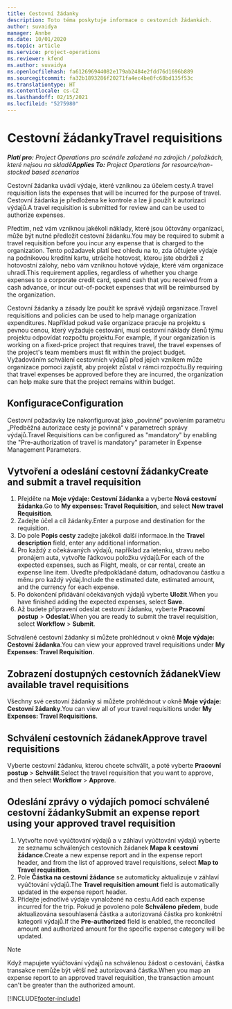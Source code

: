 ```yaml
---
title: Cestovní žádanky
description: Toto téma poskytuje informace o cestovních žádankách.
author: suvaidya
manager: Annbe
ms.date: 10/01/2020
ms.topic: article
ms.service: project-operations
ms.reviewer: kfend
ms.author: suvaidya
ms.openlocfilehash: fa612696944082e179ab2484e2fdd76d1696b889
ms.sourcegitcommit: fa32b1893286f20271fa4ec4be8fc68bd135f53c
ms.translationtype: HT
ms.contentlocale: cs-CZ
ms.lasthandoff: 02/15/2021
ms.locfileid: "5275980"
---
```

# <a name="travel-requisitions"></a><span data-ttu-id="7a7c9-103">Cestovní žádanky</span><span class="sxs-lookup"><span data-stu-id="7a7c9-103">Travel requisitions</span></span>

<span data-ttu-id="7a7c9-104">_**Platí pro:** Project Operations pro scénáře založené na zdrojích / položkách, které nejsou na skladě_</span><span class="sxs-lookup"><span data-stu-id="7a7c9-104">_**Applies To:** Project Operations for resource/non-stocked based scenarios_</span></span>

<span data-ttu-id="7a7c9-105">Cestovní žádanka uvádí výdaje, které vzniknou za účelem cesty.</span><span class="sxs-lookup"><span data-stu-id="7a7c9-105">A travel requisition lists the expenses that will be incurred for the purpose of travel.</span></span> <span data-ttu-id="7a7c9-106">Cestovní žádanka je předložena ke kontrole a lze ji použít k autorizaci výdajů.</span><span class="sxs-lookup"><span data-stu-id="7a7c9-106">A travel requisition is submitted for review and can be used to authorize expenses.</span></span>

<span data-ttu-id="7a7c9-107">Předtím, než vám vzniknou jakékoli náklady, které jsou účtovány organizaci, může být nutné předložit cestovní žádanku.</span><span class="sxs-lookup"><span data-stu-id="7a7c9-107">You may be required to submit a travel requisition before you incur any expense that is charged to the organization.</span></span> <span data-ttu-id="7a7c9-108">Tento požadavek platí bez ohledu na to, zda účtujete výdaje na podnikovou kreditní kartu, utrácíte hotovost, kterou jste obdrželi z hotovostní zálohy, nebo vám vzniknou hotové výdaje, které vám organizace uhradí.</span><span class="sxs-lookup"><span data-stu-id="7a7c9-108">This requirement applies, regardless of whether you charge expenses to a corporate credit card, spend cash that you received from a cash advance, or incur out-of-pocket expenses that will be reimbursed by the organization.</span></span>

<span data-ttu-id="7a7c9-109">Cestovní žádanky a zásady lze použít ke správě výdajů organizace.</span><span class="sxs-lookup"><span data-stu-id="7a7c9-109">Travel requisitions and policies can be used to help manage organization expenditures.</span></span> <span data-ttu-id="7a7c9-110">Například pokud vaše organizace pracuje na projektu s pevnou cenou, který vyžaduje cestování, musí cestovní náklady členů týmu projektu odpovídat rozpočtu projektu.</span><span class="sxs-lookup"><span data-stu-id="7a7c9-110">For example, if your organization is working on a fixed-price project that requires travel, the travel expenses of the project's team members must fit within the project budget.</span></span> <span data-ttu-id="7a7c9-111">Vyžadováním schválení cestovních výdajů před jejich vznikem může organizace pomoci zajistit, aby projekt zůstal v rámci rozpočtu.</span><span class="sxs-lookup"><span data-stu-id="7a7c9-111">By requiring that travel expenses be approved before they are incurred, the organization can help make sure that the project remains within budget.</span></span>

## <a name="configuration"></a><span data-ttu-id="7a7c9-112">Konfigurace</span><span class="sxs-lookup"><span data-stu-id="7a7c9-112">Configuration</span></span> 

<span data-ttu-id="7a7c9-113">Cestovní požadavky lze nakonfigurovat jako „povinné“ povolením parametru „Předběžná autorizace cesty je povinná“ v parametrech správy výdajů.</span><span class="sxs-lookup"><span data-stu-id="7a7c9-113">Travel Requisitions can be configured as "mandatory" by enabling the "Pre-authorization of travel is mandatory" parameter in Expense Management Parameters.</span></span> 

## <a name="create-and-submit-a-travel-requisition"></a><span data-ttu-id="7a7c9-114">Vytvoření a odeslání cestovní žádanky</span><span class="sxs-lookup"><span data-stu-id="7a7c9-114">Create and submit a travel requisition</span></span>

1. <span data-ttu-id="7a7c9-115">Přejděte na **Moje výdaje: Cestovní žádanka** a vyberte **Nová cestovní žádanka**.</span><span class="sxs-lookup"><span data-stu-id="7a7c9-115">Go to **My expenses: Travel Requisition**, and select **New travel Requisition**.</span></span>
2. <span data-ttu-id="7a7c9-116">Zadejte účel a cíl žádanky.</span><span class="sxs-lookup"><span data-stu-id="7a7c9-116">Enter a purpose and destination for the requisition.</span></span>
3. <span data-ttu-id="7a7c9-117">Do pole **Popis cesty** zadejte jakékoli další informace.</span><span class="sxs-lookup"><span data-stu-id="7a7c9-117">In the  **Travel description** field, enter any additional information.</span></span> 
4. <span data-ttu-id="7a7c9-118">Pro každý z očekávaných výdajů, například za letenku, stravu nebo pronájem auta, vytvořte řádkovou položku výdajů.</span><span class="sxs-lookup"><span data-stu-id="7a7c9-118">For each of the expected expenses, such as Flight, meals, or car rental, create an expense line item.</span></span> <span data-ttu-id="7a7c9-119">Uveďte předpokládané datum, odhadovanou částku a měnu pro každý výdaj.</span><span class="sxs-lookup"><span data-stu-id="7a7c9-119">Include the estimated date, estimated amount, and the currency for each expense.</span></span> 
5. <span data-ttu-id="7a7c9-120">Po dokončení přidávání očekávaných výdajů vyberte **Uložit**.</span><span class="sxs-lookup"><span data-stu-id="7a7c9-120">When you have finished adding the expected expenses, select **Save**.</span></span>
6. <span data-ttu-id="7a7c9-121">Až budete připravení odeslat cestovní žádanku, vyberte **Pracovní postup** > **Odeslat**.</span><span class="sxs-lookup"><span data-stu-id="7a7c9-121">When you are ready to submit the travel requisition, select **Workflow** > **Submit**.</span></span>

<span data-ttu-id="7a7c9-122">Schválené cestovní žádanky si můžete prohlédnout v okně **Moje výdaje: Cestovní žádanka**.</span><span class="sxs-lookup"><span data-stu-id="7a7c9-122">You can view your approved travel requisitions under **My Expenses: Travel Requisition**.</span></span> 

## <a name="view-available-travel-requisitions"></a><span data-ttu-id="7a7c9-123">Zobrazení dostupných cestovních žádanek</span><span class="sxs-lookup"><span data-stu-id="7a7c9-123">View available travel requisitions</span></span>

<span data-ttu-id="7a7c9-124">Všechny své cestovní žádanky si můžete prohlédnout v okně **Moje výdaje: Cestovní žádanky**.</span><span class="sxs-lookup"><span data-stu-id="7a7c9-124">You can view all of your travel requisitions under **My Expenses: Travel Requisitions**.</span></span>

## <a name="approve-travel-requisitions"></a><span data-ttu-id="7a7c9-125">Schválení cestovních žádanek</span><span class="sxs-lookup"><span data-stu-id="7a7c9-125">Approve travel requisitions</span></span>

<span data-ttu-id="7a7c9-126">Vyberte cestovní žádanku, kterou chcete schválit, a poté vyberte **Pracovní postup** > **Schválit**.</span><span class="sxs-lookup"><span data-stu-id="7a7c9-126">Select the travel requisition that you want to approve, and then select **Workflow** > **Approve**.</span></span>  

## <a name="submit-an-expense-report-using-your-approved-travel-requisition"></a><span data-ttu-id="7a7c9-127">Odeslání zprávy o výdajích pomocí schválené cestovní žádanky</span><span class="sxs-lookup"><span data-stu-id="7a7c9-127">Submit an expense report using your approved travel requisition</span></span>

1. <span data-ttu-id="7a7c9-128">Vytvořte nové vyúčtování výdajů a v záhlaví vyúčtování výdajů vyberte ze seznamu schválených cestovních žádanek **Mapa k cestovní žádance**.</span><span class="sxs-lookup"><span data-stu-id="7a7c9-128">Create a new expense report and in the expense report header, and from the list of approved travel requisitions, select **Map to Travel requisition**.</span></span>
2. <span data-ttu-id="7a7c9-129">Pole **Částka na cestovní žádance** se automaticky aktualizuje v záhlaví vyúčtování výdajů.</span><span class="sxs-lookup"><span data-stu-id="7a7c9-129">The **Travel requisition amount** field is automatically updated in the expense report header.</span></span>
3. <span data-ttu-id="7a7c9-130">Přidejte jednotlivé výdaje vynaložené na cestu.</span><span class="sxs-lookup"><span data-stu-id="7a7c9-130">Add each expense incurred for the trip.</span></span> <span data-ttu-id="7a7c9-131">Pokud je povoleno pole **Schváleno předem**, bude aktualizována sesouhlasená částka a autorizovaná částka pro konkrétní kategorii výdajů.</span><span class="sxs-lookup"><span data-stu-id="7a7c9-131">If the **Pre-authorized** field is enabled, the reconciled amount and authorized amount for the specific expense category will be updated.</span></span>

> [!NOTE]
> <span data-ttu-id="7a7c9-132">Když mapujete vyúčtování výdajů na schválenou žádost o cestování, částka transakce nemůže být větší než autorizovaná částka.</span><span class="sxs-lookup"><span data-stu-id="7a7c9-132">When you map an expense report to an approved travel requisition, the transaction amount can't be greater than the authorized amount.</span></span> 


[!INCLUDE[footer-include](../includes/footer-banner.md)]